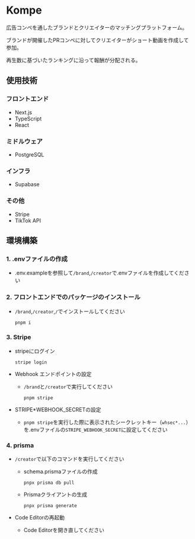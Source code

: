 # Kompe

広告コンペを通したブランドとクリエイターのマッチングプラットフォーム。

ブランドが開催したPRコンペに対してクリエイターがショート動画を作成して参加。

再生数に基づいたランキングに沿って報酬が分配される。

## 使用技術

### フロントエンド

- Next.js
- TypeScript
- React

### ミドルウェア

- PostgreSQL

### インフラ

- Supabase

### その他

- Stripe
- TikTok API

## 環境構築

### 1. .envファイルの作成

- .env.exampleを参照して`/brand`,`/creator`で.envファイルを作成してください

### 2. フロントエンドでのパッケージのインストール

- `/brand`,`/creator`,`/`でインストールしてください

  ```
  pnpm i
  ```

### 3. Stripe

- stripeにログイン

  ```
  stripe login
  ```

- Webhook エンドポイントの設定
  - `/brand`と`/creator`で実行してください

    ```
    pnpm stripe
    ```

- STRIPE\*WEBHOOK_SECRETの設定
  - `pnpm stripe`を実行した際に表示されたシークレットキー（`whsec*...`）を.envファイルの`STRIPE_WEBHOOK_SECRET`に設定してください

### 4. prisma

- `/creator`で以下のコマンドを実行してください
  - schema.prismaファイルの作成

    ```
    pnpx prisma db pull
    ```

  - Prismaクライアントの生成

    ```
    pnpx prisma generate
    ```

- Code Editorの再起動
  - Code Editorを開き直してください
